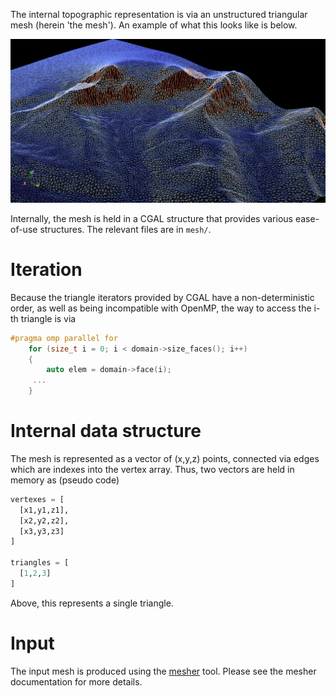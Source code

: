 The internal topographic representation is via an unstructured triangular mesh (herein 'the mesh'). An example of what this looks like is below.

![](images/mesh.png)


Internally, the mesh is held in a CGAL structure that provides various ease-of-use structures. The relevant files are in ```mesh/```. 

# Iteration
Because the triangle iterators provided by CGAL have a non-deterministic order, as well as being incompatible with OpenMP, the way to access the i-th triangle is via
```cpp
#pragma omp parallel for
    for (size_t i = 0; i < domain->size_faces(); i++)
    {
        auto elem = domain->face(i);
     ...
    }
```

# Internal data structure
The mesh is represented as a vector of (x,y,z) points, connected via edges which are indexes into the vertex array. Thus, two vectors are held in memory as (pseudo code)
```python
vertexes = [ 
  [x1,y1,z1],
  [x2,y2,z2],
  [x3,y3,z3]
]

triangles = [
  [1,2,3]
]
```

Above, this represents a single triangle.

# Input
The input mesh is produced using the [mesher](https://github.com/Chrismarsh/mesher) tool. Please see the mesher documentation for more details. 